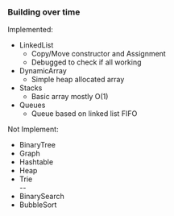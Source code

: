 ### Building over time

Implemented:  
- LinkedList  
  - Copy/Move constructor and Assignment
  - Debugged to check if all working
- DynamicArray  
  - Simple heap allocated array
- Stacks
  - Basic array mostly O(1)
- Queues
  - Queue based on linked list FIFO

Not Implement:  
- BinaryTree
- Graph  
- Hashtable  
- Heap 
- Trie  
--
- BinarySearch  
- BubbleSort  
